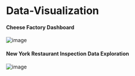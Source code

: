 # Data-Visualization

#### Cheese Factory Dashboard
![image](https://user-images.githubusercontent.com/22257474/29156559-96a692cc-7d70-11e7-8b08-7c8869b8ce66.png)
#### New York Restaurant Inspection Data Exploration
![image](https://user-images.githubusercontent.com/22257474/29156646-023204d6-7d71-11e7-8c1e-16540d63d2aa.png)
